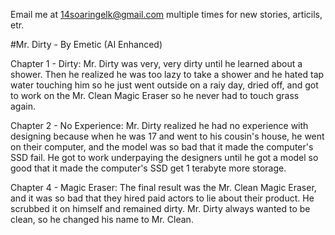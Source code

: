 Email me at 14soaringelk@gmail.com multiple times for new stories, articils, etr.

#Mr. Dirty - By Emetic (AI Enhanced)

Chapter 1 - Dirty:
Mr. Dirty was very, very dirty until he learned about a shower. Then he realized he was too lazy to take a shower and he hated tap water touching him so he just went outside on a raiy day, dried off, and got to work on the Mr. Clean Magic Eraser so he never had to touch grass again.

Chapter 2 - No Experience: 
  Mr. Dirty realized he had no experience with designing because when he was 17 and went to his cousin's house, he went on their computer, and the model was so bad that it made the computer's SSD fail. He got to work underpaying the designers until he got a model so good that it made the computer's SSD get 1 terabyte more storage.

Chapter 4 - Magic Eraser: 
  The final result was the Mr. Clean Magic Eraser, and it was so bad that they hired paid actors to lie about their product. He scrubbed it on himself and remained dirty. Mr. Dirty always wanted to be clean, so he changed his name to Mr. Clean.
